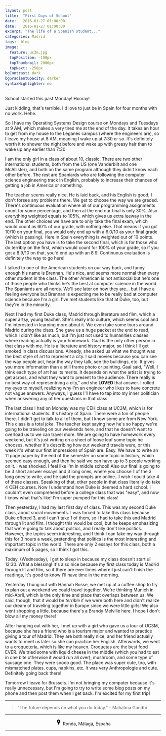 ```yaml
---
layout: post
title:  "First Days of School"
date:   2016-01-27 01:00:00
date:   2016-01-27 01:00:00
excerpt: "The life of a Spanish student..."
categories: Madrid
tags:  blog
image:
  feature: uc3m.jpg
  topPosition: -100px
  topThumbnail: 2000px
  topNext: -250px
bgContrast: dark
bgGradientOpacity: darker
syntaxHighlighter: no
---
```


School started this past Monday! Hooray!

Just kidding, that's terrible. I'd love to just be in Spain for four months with no work. Hehe.

So I have my Operating Systems Design course on Mondays and Tuesdays at 9 AM, which makes a very tired me at the end of the day. It takes an hour to get from my house to the Leganés campus (where the engineers are), so I leave my house at 8 AM, meaning I wake up at 7:30 or so. It's definitely worth it to shower the night before and wake up with greasy hair than to wake up any earlier than 7:30.

I am the only girl in a class of about 10, classic. There are two other international students, both from the US (one Vanderbilt and one McAllister), and both on the same program although they didn't know each other before. The rest are Spaniards who are following the computer science engineering track in English, probably to increase their chances of getting a job in America or something.

The teacher seems really nice. He is laid back, and his English is good; I don't forsee any problems there. We get to choose the way we are graded. There's continuous evaluation where all of our programming assignments count for some percentage, and then at the end our final is only 30%. Also everything weighted equals to 105%, which gives us extra leeway in the end. The other choices we have are to only take the final exam, which would count as 60% of our grade, with nothing else. That means if you got 10/10 on your final, you would only end up with a 6.0/10 as your final grade (which is passing). Here in Spain everything is weighted out of 10 points. The last option you have is to take the second final, which is for those who do terribly on the first, which would count for 100% of your grade, so if you got a 8.9/10 on that, you'd end up with an 8.9. Continuous evaluation is definitely the way to go here!

I talked to one of the American students on our way back, and funny enough his name is Brennan. He's nice, and seems more normal than every other student in the class. The other American is not antisocial but he's one of those people who thinks he's the best at computer science in the world. The Spaniards are all nerds. We'll see later on how they are... but I have a feeling everyone but Brennan is expecting me to be really bad at computer science because I'm a girl. I've met students like that at Duke, too, but they're in the minority.

Next I had my first Duke class, Madrid through literature and film, which a super artsy, young teacher. She's really into culture, which seems cool and I'm interested in learning more about it. We even take some tours around Madrid during the class. She gave us a huge packet at the end to read, which I didn't like as much, but I'm just not used to humanities classes where reading actually is your homework. Gaal is the only other person in that class with me. He is a literature and history major, so I think I'll get smoked in class discussions. Already, she asked us what we thought was the best style of art to represent a city. I said movies because you can see the way people act, hear the way they talk, see the buildings, etc. It gives you more information than a still frame photo or painting. Gaal said, "Well, I think each type of art has its merits. It depends on what the artist is trying to get across, and what they want to present to the audience. There really is no best way of representning a city," and she **LOVED** that answer. I rolled my eyes to myself, realizing why I'm an engineer who likes to have concrete not vague answers. Anyways, I guess I'll have to tap into my inner politician when answering any of her questions in that class.

The last class I had on Monday was my CEH class at UC3M, which is for international students. It's history of Spain. There were a ton of people there. I didn't get to talk to all of them, but I know some are from New York. This class is a total *joke*. The teacher kept saying how he's so happy we're going to be traveling on our weekends here, and that he doesn't want to overload us to we can travel more. We are going to have homework every weekend, but it's just writing on a sheet of loose leaf some topic he chooses, whether it's describing how our weekend travels were, or this week it's what our first impressions of Spain are. Easy. We have to write an 11 page paper by the end of the semester on some topic in history, which seemed easy enough, and then he said we can have up to 3 people working on it. I was shocked. I feel like I'm in middle school! Also our final is going to be 3 short answer essays and 3 long ones, where you choose 1 of the 3 long ones to write, and he said the prompts are online...I wish I could take 4 of these classes. Speaking of that, other people in that class literally do take 4 CEH courses. Now I understand how Duke is deemed a hard school. I couldn't even comprehend before a college class that was "easy", and now I know what that's like! I'm super pumped for this class!

Then yesterday, I had my last first day of class. This was my second Duke class, about social movements. I was forced to take this class because Duke offered 3, and I can't take 1 of them, so I had to take this and Madrid through lit and film. I thought this would be cool, but he keeps emphasizing that we're going to talk about politics, and I really don't like politics. However, the topics seem interesting, and I think I can fake my way through this for 3 hours a week, pretending that politics is the most interesting and important topic in the world. There are only 2 essays for this class, both a maximum of 5 pages, so I think I got this.

Today, (Wednesday), I get to sleep in because my class doesn't start uil 12:30. What a blessing! It's also nice because my first class today is Madrid through lit and film, so if there are ever times where I just can't finish the readings, it's good to know I'll have time in the morning.

Yesterday I hung out with Hannah Busse, we met up at a coffee shop to try to plan out a weekend we could travel together. We're thinking Munich in mid-April, which is the only time and place that overlaps between us. We said, though, that it would be *terrible* if we were both here and didn't realize our dream of traveling together in Europe since we were little girls! We also went shopping a little, because there's a Brandy Melville here. I hope I don't blow all my money there!

After hanging out with her, I met up with a girl who gave us a tour of UC3M, because she has a friend who is a tourism major and wanted to practice giving a tour of Madrid. They are both really nice, and her friend actually wants to meet us later so she can practice her English. Afterwards, we went to a croquetería, which is like my heaven. Croquetas are the best food EVER. We tried some with liquid cheese in the middle (which you had to eat in one bite otherwise it would run all over), mushroom, and some type of sausage one. They were soooo good. The place was super cute, too, with mismatched plates, cups, napkins, etc. It was very Anthropologie and cute. Definitely going back there!

Tomorrow I leave for Brussels. I'm not bringing my computer because it's really unnecessary, but I'm going to try to write some blog posts on my phone and then post them when I get back. I'm excited for my first trip!


<hr></hr>

<blockquote class="largeQuote">"The future depends on what you do today." - Mahatma Gandhi</blockquote>

<hr></hr>

<center><img src="/assets/images/location.png" height=20px width=20px/> Ronda, Málaga, España</center>

<hr></hr>
